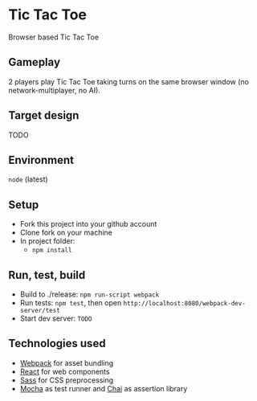 Tic Tac Toe
===========

Browser based Tic Tac Toe


Gameplay
--------

2 players play Tic Tac Toe taking turns on the same browser window (no network-multiplayer, no AI).


Target design
-------------

TODO

Environment
-----------

`node` (latest)


Setup
-----

* Fork this project into your github account
* Clone fork on your machine
* In project folder:
  * `npm install`


Run, test, build
----------------

* Build to ./release: `npm run-script webpack`
* Run tests: `npm test`, then open `http://localhost:8080/webpack-dev-server/test`
* Start dev server: `TODO`


Technologies used
-----------------

* [Webpack](https://github.com/webpack/webpack) for asset bundling
* [React](https://facebook.github.io/react/) for web components
* [Sass](http://sass-lang.com/) for CSS preprocessing
* [Mocha](http://mochajs.org/) as test runner and [Chai](http://chaijs.com/) as assertion library
